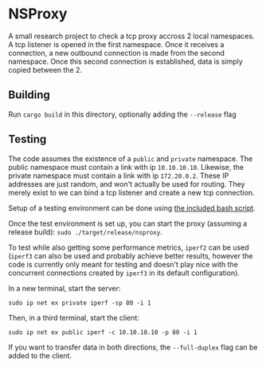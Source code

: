 # NSProxy

A small research project to check a tcp proxy accross 2 local namespaces. A tcp
listener is opened in the first namespace. Once it receives a connection, a new
outbound connection is made from the second namespace. Once this second connection
is established, data is simply copied between the 2.

## Building

Run `cargo build` in this directory, optionally adding the `--release` flag

## Testing

The code assumes the existence of a `public` and `private` namespace. The public
namespace must contain a link with ip `10.10.10.10`. Likewise, the private namespace
must contain a link with ip `172.20.0.2`. These IP addresses are just random, and
won't actually be used for routing. They merely exist to we can bind a tcp listener
and create a new tcp connection.

Setup of a testing environment can be done using [the included bash script](./setup_network.sh).

Once the test environment is set up, you can start the proxy (assuming a release
build): `sudo ./target/release/nsproxy`.

To test while also getting some performance metrics, `iperf2` can be used (`iperf3`
can also be used and probably achieve better results, however the code is currently
only meant for testing and doesn't play nice with the concurrent connections created
by `iperf3` in its default configuration).

In a new terminal, start the server:

`sudo ip net ex private iperf -sp 80 -i 1`

Then, in a third terminal, start the client:

`sudo ip net ex public iperf -c 10.10.10.10 -p 80 -i 1`

If you want to transfer data in both directions, the `--full-duplex` flag can be
added to the client.

